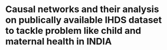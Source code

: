 # Causal networks and their analysis on publically available IHDS dataset to tackle problem like child and maternal health in INDIA
